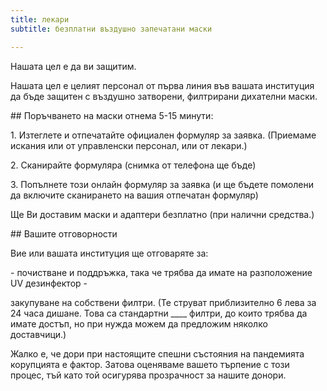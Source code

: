 ```yaml
---
title: лекари
subtitle: безплатни въздушно запечатани маски

---
```

Нашата цел е да ви защитим. 

Нашата цел е целият персонал от първа линия във вашата институция да бъде защитен с въздушно затворени, филтрирани дихателни маски. 

\## Поръчването на маски отнема 5-15 минути: 

1\. Изтеглете и отпечатайте официален формуляр за заявка. (Приемаме искания или от управленски персонал, или от лекари.) 

2\. Сканирайте формуляра (снимка от телефона ще бъде) 

3\. Попълнете този онлайн формуляр за заявка (и ще бъдете помолени да включите сканирането на вашия отпечатан формуляр) 

Ще Ви доставим маски и адаптери безплатно (при налични средства.) 

\## Вашите отговорности 

Вие или вашата институция ще отговаряте за: 

\- почистване и поддръжка, така че трябва да имате на разположение UV дезинфектор -

 закупуване на собствени филтри. (Те струват приблизително 6 лева за 24 часа дишане. Това са стандартни ____ филтри, до които трябва да имате достъп, но при нужда можем да предложим няколко доставчици.) 

Жалко е, че дори при настоящите спешни състояния на пандемията корупцията е фактор. Затова оценяваме вашето търпение с този процес, тъй като той осигурява прозрачност за нашите донори.